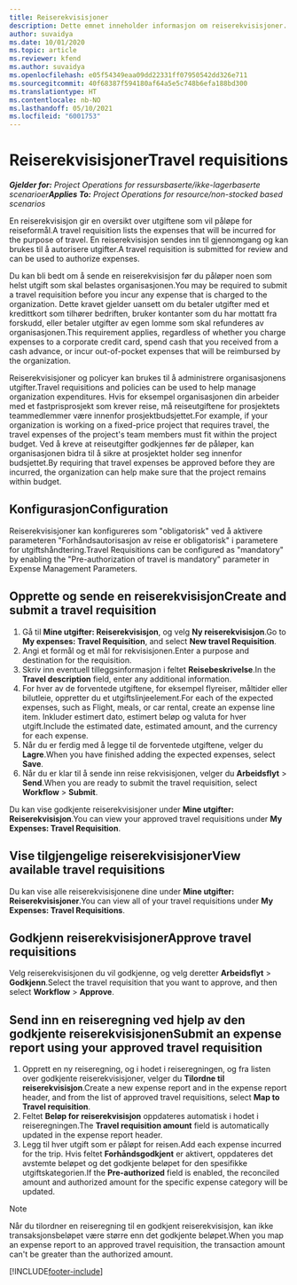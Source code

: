 ```yaml
---
title: Reiserekvisisjoner
description: Dette emnet inneholder informasjon om reiserekvisisjoner.
author: suvaidya
ms.date: 10/01/2020
ms.topic: article
ms.reviewer: kfend
ms.author: suvaidya
ms.openlocfilehash: e05f54349eaa09dd22331ff07950542dd326e711
ms.sourcegitcommit: 40f68387f594180af64a5e5c748b6efa188bd300
ms.translationtype: HT
ms.contentlocale: nb-NO
ms.lasthandoff: 05/10/2021
ms.locfileid: "6001753"
---
```

# <a name="travel-requisitions"></a><span data-ttu-id="96ca9-103">Reiserekvisisjoner</span><span class="sxs-lookup"><span data-stu-id="96ca9-103">Travel requisitions</span></span>

<span data-ttu-id="96ca9-104">_**Gjelder for:** Project Operations for ressursbaserte/ikke-lagerbaserte scenarioer_</span><span class="sxs-lookup"><span data-stu-id="96ca9-104">_**Applies To:** Project Operations for resource/non-stocked based scenarios_</span></span>

<span data-ttu-id="96ca9-105">En reiserekvisisjon gir en oversikt over utgiftene som vil påløpe for reiseformål.</span><span class="sxs-lookup"><span data-stu-id="96ca9-105">A travel requisition lists the expenses that will be incurred for the purpose of travel.</span></span> <span data-ttu-id="96ca9-106">En reiserekvisisjon sendes inn til gjennomgang og kan brukes til å autorisere utgifter.</span><span class="sxs-lookup"><span data-stu-id="96ca9-106">A travel requisition is submitted for review and can be used to authorize expenses.</span></span>

<span data-ttu-id="96ca9-107">Du kan bli bedt om å sende en reiserekvisisjon før du påløper noen som helst utgift som skal belastes organisasjonen.</span><span class="sxs-lookup"><span data-stu-id="96ca9-107">You may be required to submit a travel requisition before you incur any expense that is charged to the organization.</span></span> <span data-ttu-id="96ca9-108">Dette kravet gjelder uansett om du betaler utgifter med et kredittkort som tilhører bedriften, bruker kontanter som du har mottatt fra forskudd, eller betaler utgifter av egen lomme som skal refunderes av organisasjonen.</span><span class="sxs-lookup"><span data-stu-id="96ca9-108">This requirement applies, regardless of whether you charge expenses to a corporate credit card, spend cash that you received from a cash advance, or incur out-of-pocket expenses that will be reimbursed by the organization.</span></span>

<span data-ttu-id="96ca9-109">Reiserekvisisjoner og policyer kan brukes til å administrere organisasjonens utgifter.</span><span class="sxs-lookup"><span data-stu-id="96ca9-109">Travel requisitions and policies can be used to help manage organization expenditures.</span></span> <span data-ttu-id="96ca9-110">Hvis for eksempel organisasjonen din arbeider med et fastprisprosjekt som krever reise, må reiseutgiftene for prosjektets teammedlemmer være innenfor prosjektbudsjettet.</span><span class="sxs-lookup"><span data-stu-id="96ca9-110">For example, if your organization is working on a fixed-price project that requires travel, the travel expenses of the project's team members must fit within the project budget.</span></span> <span data-ttu-id="96ca9-111">Ved å kreve at reiseutgifter godkjennes før de påløper, kan organisasjonen bidra til å sikre at prosjektet holder seg innenfor budsjettet.</span><span class="sxs-lookup"><span data-stu-id="96ca9-111">By requiring that travel expenses be approved before they are incurred, the organization can help make sure that the project remains within budget.</span></span>

## <a name="configuration"></a><span data-ttu-id="96ca9-112">Konfigurasjon</span><span class="sxs-lookup"><span data-stu-id="96ca9-112">Configuration</span></span> 

<span data-ttu-id="96ca9-113">Reiserekvisisjoner kan konfigureres som "obligatorisk" ved å aktivere parameteren "Forhåndsautorisasjon av reise er obligatorisk" i parametere for utgiftshåndtering.</span><span class="sxs-lookup"><span data-stu-id="96ca9-113">Travel Requisitions can be configured as "mandatory" by enabling the "Pre-authorization of travel is mandatory" parameter in Expense Management Parameters.</span></span> 

## <a name="create-and-submit-a-travel-requisition"></a><span data-ttu-id="96ca9-114">Opprette og sende en reiserekvisisjon</span><span class="sxs-lookup"><span data-stu-id="96ca9-114">Create and submit a travel requisition</span></span>

1. <span data-ttu-id="96ca9-115">Gå til **Mine utgifter: Reiserekvisisjon**, og velg **Ny reiserekvisisjon**.</span><span class="sxs-lookup"><span data-stu-id="96ca9-115">Go to **My expenses: Travel Requisition**, and select **New travel Requisition**.</span></span>
2. <span data-ttu-id="96ca9-116">Angi et formål og et mål for rekvisisjonen.</span><span class="sxs-lookup"><span data-stu-id="96ca9-116">Enter a purpose and destination for the requisition.</span></span>
3. <span data-ttu-id="96ca9-117">Skriv inn eventuell tilleggsinformasjon i feltet **Reisebeskrivelse**.</span><span class="sxs-lookup"><span data-stu-id="96ca9-117">In the  **Travel description** field, enter any additional information.</span></span> 
4. <span data-ttu-id="96ca9-118">For hver av de forventede utgiftene, for eksempel flyreiser, måltider eller bilutleie, oppretter du et utgiftslinjeelement.</span><span class="sxs-lookup"><span data-stu-id="96ca9-118">For each of the expected expenses, such as Flight, meals, or car rental, create an expense line item.</span></span> <span data-ttu-id="96ca9-119">Inkluder estimert dato, estimert beløp og valuta for hver utgift.</span><span class="sxs-lookup"><span data-stu-id="96ca9-119">Include the estimated date, estimated amount, and the currency for each expense.</span></span> 
5. <span data-ttu-id="96ca9-120">Når du er ferdig med å legge til de forventede utgiftene, velger du **Lagre**.</span><span class="sxs-lookup"><span data-stu-id="96ca9-120">When you have finished adding the expected expenses, select **Save**.</span></span>
6. <span data-ttu-id="96ca9-121">Når du er klar til å sende inn reise rekvisisjonen, velger du **Arbeidsflyt** > **Send**.</span><span class="sxs-lookup"><span data-stu-id="96ca9-121">When you are ready to submit the travel requisition, select **Workflow** > **Submit**.</span></span>

<span data-ttu-id="96ca9-122">Du kan vise godkjente reiserekvisisjoner under **Mine utgifter: Reiserekvisisjon**.</span><span class="sxs-lookup"><span data-stu-id="96ca9-122">You can view your approved travel requisitions under **My Expenses: Travel Requisition**.</span></span> 

## <a name="view-available-travel-requisitions"></a><span data-ttu-id="96ca9-123">Vise tilgjengelige reiserekvisisjoner</span><span class="sxs-lookup"><span data-stu-id="96ca9-123">View available travel requisitions</span></span>

<span data-ttu-id="96ca9-124">Du kan vise alle reiserekvisisjonene dine under **Mine utgifter: Reiserekvisisjoner**.</span><span class="sxs-lookup"><span data-stu-id="96ca9-124">You can view all of your travel requisitions under **My Expenses: Travel Requisitions**.</span></span>

## <a name="approve-travel-requisitions"></a><span data-ttu-id="96ca9-125">Godkjenn reiserekvisisjoner</span><span class="sxs-lookup"><span data-stu-id="96ca9-125">Approve travel requisitions</span></span>

<span data-ttu-id="96ca9-126">Velg reiserekvisisjonen du vil godkjenne, og velg deretter **Arbeidsflyt** > **Godkjenn**.</span><span class="sxs-lookup"><span data-stu-id="96ca9-126">Select the travel requisition that you want to approve, and then select **Workflow** > **Approve**.</span></span>  

## <a name="submit-an-expense-report-using-your-approved-travel-requisition"></a><span data-ttu-id="96ca9-127">Send inn en reiseregning ved hjelp av den godkjente reiserekvisisjonen</span><span class="sxs-lookup"><span data-stu-id="96ca9-127">Submit an expense report using your approved travel requisition</span></span>

1. <span data-ttu-id="96ca9-128">Opprett en ny reiseregning, og i hodet i reiseregningen, og fra listen over godkjente reiserekvisisjoner, velger du **Tilordne til reiserekvisisjon**.</span><span class="sxs-lookup"><span data-stu-id="96ca9-128">Create a new expense report and in the expense report header, and from the list of approved travel requisitions, select **Map to Travel requisition**.</span></span>
2. <span data-ttu-id="96ca9-129">Feltet **Beløp for reiserekvisisjon** oppdateres automatisk i hodet i reiseregningen.</span><span class="sxs-lookup"><span data-stu-id="96ca9-129">The **Travel requisition amount** field is automatically updated in the expense report header.</span></span>
3. <span data-ttu-id="96ca9-130">Legg til hver utgift som er påløpt for reisen.</span><span class="sxs-lookup"><span data-stu-id="96ca9-130">Add each expense incurred for the trip.</span></span> <span data-ttu-id="96ca9-131">Hvis feltet **Forhåndsgodkjent** er aktivert, oppdateres det avstemte beløpet og det godkjente beløpet for den spesifikke utgiftskategorien.</span><span class="sxs-lookup"><span data-stu-id="96ca9-131">If the **Pre-authorized** field is enabled, the reconciled amount and authorized amount for the specific expense category will be updated.</span></span>

> [!NOTE]
> <span data-ttu-id="96ca9-132">Når du tilordner en reiseregning til en godkjent reiserekvisisjon, kan ikke transaksjonsbeløpet være større enn det godkjente beløpet.</span><span class="sxs-lookup"><span data-stu-id="96ca9-132">When you map an expense report to an approved travel requisition, the transaction amount can't be greater than the authorized amount.</span></span> 


[!INCLUDE[footer-include](../includes/footer-banner.md)]